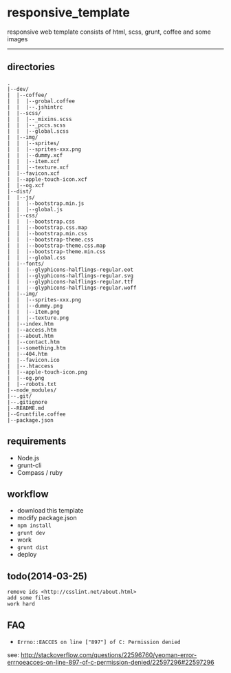 # responsive_template

responsive web template consists of html, scss, grunt, coffee and some images

----

## directories

    .
    |--dev/
    |  |--coffee/
    |  |  |--grobal.coffee
    |  |  |--.jshintrc
    |  |--scss/
    |  |  |--_mixins.scss
    |  |  |--_pccs.scss
    |  |  |--global.scss
    |  |--img/
    |  |  |--sprites/
    |  |  |--sprites-xxx.png
    |  |  |--dummy.xcf
    |  |  |--item.xcf
    |  |  |--texture.xcf
    |  |--favicon.xcf
    |  |--apple-touch-icon.xcf
    |  |--og.xcf
    |--dist/
    |  |--js/
    |  |  |--bootstrap.min.js
    |  |  |--global.js
    |  |--css/
    |  |  |--bootstrap.css
    |  |  |--bootstrap.css.map
    |  |  |--bootstrap.min.css
    |  |  |--bootstrap-theme.css
    |  |  |--bootstrap-theme.css.map
    |  |  |--bootstrap-theme.min.css
    |  |  |--global.css
    |  |--fonts/
    |  |  |--glyphicons-halflings-regular.eot
    |  |  |--glyphicons-halflings-regular.svg
    |  |  |--glyphicons-halflings-regular.ttf
    |  |  |--glyphicons-halflings-regular.woff
    |  |--img/
    |  |  |--sprites-xxx.png
    |  |  |--dummy.png
    |  |  |--item.png
    |  |  |--texture.png
    |  |--index.htm
    |  |--access.htm
    |  |--about.htm
    |  |--contact.htm
    |  |--something.htm
    |  |--404.htm
    |  |--favicon.ico
    |  |--.htaccess
    |  |--apple-touch-icon.png
    |  |--og.png
    |  |--robots.txt
    |--node_modules/
    |--.git/
    |--.gitignore
    |--README.md
    |--Gruntfile.coffee
    |--package.json

## requirements

- Node.js
- grunt-cli
- Compass / ruby

## workflow

- download this template
- modify package.json
- `npm install`
- `grunt dev`
- work
- `grunt dist`
- deploy

## todo(2014-03-25)

    remove ids <http://csslint.net/about.html>
    add some files
    work hard

## FAQ

- `Errno::EACCES on line ["897"] of C: Permission denied`

see: <http://stackoverflow.com/questions/22596760/yeoman-error-errnoeacces-on-line-897-of-c-permission-denied/22597296#22597296>

